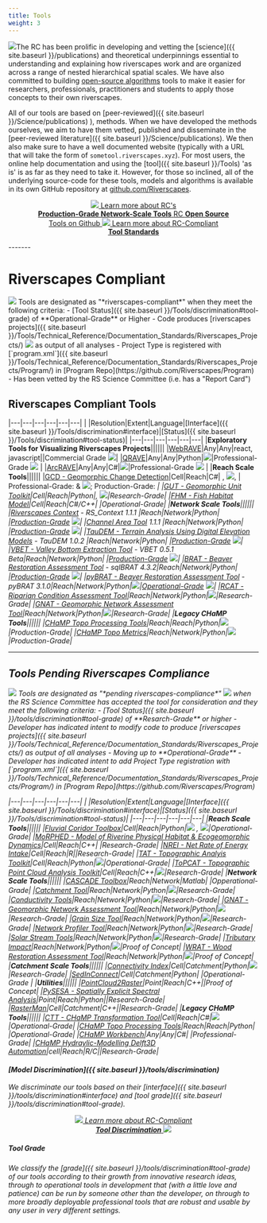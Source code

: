 ```yaml
---
title: Tools
weight: 3
---
```


<img class="float-left" src="{{ site.baseurl }}/assets/images/rc/tool.png">The RC has been prolific in developing and vetting the [science]({{ site.baseurl }}/publications) and theoretical underpinnings essential to understanding and explaining how riverscapes work and are organized across a range of nested hierarchical spatial scales. We have also committed to building [open-source algorithms](https://github.com/Riverscapes) <i class="fa fa-github" aria-hidden="true"></i> tools to make it easier for researchers, professionals, practitioners and students to apply those concepts to their own riverscapes. 

All of our tools are based on [peer-reviewed]({{ site.baseurl }}/Science/publications) ), methods. When we have developed the methods ourselves, we aim to have them vetted, published and disseminate in the [peer-reviewed literature]({{ site.baseurl }}/Science/publications). We then also make sure to have a well documented website (typically with a URL that will take the form of `sometool.riverscapes.xyz`). For most users, the online help documentation and using the [tool]({{ site.baseurl }}/Tools)  'as is' is as far as they need to take it. However, for those so inclined, all of the underlying source-code for these tools, models and algorithms is available in its own GitHub <i class="fa fa-github" aria-hidden="true"></i> repository at [github.com/Riverscapes](https://github.com/Riverscapes).

<div align="center">

<a class="hollow button" href="https://tools.riverscapes.xyz/"> <img src="{{ site.baseurl }}/assets/images/tools/grade/TRL_6_32p.png"> Learn more about RC's<br> <b>Production-Grade Network-Scale Tools</b>  </a>
<a class="hollow button" href="{{ site.baseurl }}/Tools"> <i class="fa fa-github" aria-hidden="true"></i> RC <b>Open Source</b><br> Tools on Github </a>
<a class="hollow button" href="{{ site.baseurl }}/Tools/toolStandards.html"> <img src="{{ site.baseurl }}/assets/images/rc/RiverscapesCompliant_32.png">  Learn more about RC-Compliant <br> <b>Tool Standards</b> <i class="fa fa-wrench" aria-hidden="true"></i></a>

</div>
-------

# Riverscapes Compliant
<img class="float-right" src="{{ site.baseurl }}/assets/images/rc/RiverscapesCompliant_128.png">
Tools are designated as "*riverscapes-compliant*"  when they meet the following criteria:
- [Tool Status]({{ site.baseurl }}/Tools/discrimination#tool-grade) of **Operational-Grade** or Higher
- Code produces [riverscapes projects]({{ site.baseurl }}/Tools/Technical_Reference/Documentation_Standards/Riverscapes_Projects/) <img  src="{{ site.baseurl }}/assets/images/data/RiverscapesProject_24.png"> as output of all analyses
- Project Type is registered with [`program.xml`]({{ site.baseurl }}/Tools/Technical_Reference/Documentation_Standards/Riverscapes_Projects/Program/) in [Program Repo](https://github.com/Riverscapes/Program)  
- Has been vetted by the RS Science Committee (i.e. has a "Report Card")


## Riverscapes Compliant Tools

|---|---|---|---|---|---|
| |Resolution|Extent|Language|[Interface]({{ site.baseurl }}/Tools/discrimination#interface)|[Status]({{ site.baseurl }}/Tools/discrimination#tool-status)|
|---|---|---|---|---|---|
|**Exploratory Tools for Visualizing Riverscapes Projects**||||||
|[WebRAVE](http://rave.riverscapes.xyz/)|Any|Any|react, javascript|<i class="fa fa-chrome" aria-hidden="true"></i>|Commercial Grade <img src="{{ site.baseurl }}/assets/images/tools/grade/TRL_7_32p.png">|
|[QRAVE](http://rave.riverscapes.xyz/)|Any|Any|Python|<img src="{{ site.baseurl }}/assets/images/tools/QGIS_bw_24.png">|Professional-Grade <img src="{{ site.baseurl }}/assets/images/tools/grade/TRL_4_32p.png"> |
|[ArcRAVE](http://rave.riverscapes.xyz/)|Any|Any|C#|<img src="{{ site.baseurl }}/assets/images/tools/esri_icon.png">|Professional-Grade <img src="{{ site.baseurl }}/assets/images/tools/grade/TRL_4_32p.png"> |
|**Reach Scale Tools**||||||
|[GCD - Geomorphic Change Detection](http://gcd.riverscapes.xyz/)|Cell|Reach|C#|<i class="fa fa-desktop" aria-hidden="true"></i> , <img src="{{ site.baseurl }}/assets/images/tools/esri_icon.png">, <i class="fa fa-terminal" aria-hidden="true"></i>| Professional-Grade: <i class="fa fa-desktop" aria-hidden="true"></i> & <img src="{{ site.baseurl }}/assets/images/tools/esri_icon.png">; Production-Grade: <i class="fa fa-terminal" aria-hidden="true">|
|[GUT - Geomorphic Unit Toolkit](http://gut.riverscapes.xyz/)|Cell|Reach|Python|<i class="fa fa-terminal" aria-hidden="true"></i>, <img src="{{ site.baseurl }}/assets/images/tools/ArcPyToolbox.png">|Research-Grade|
|[FHM - Fish Habitat Model](http://habitat.northarrowresearch.com/)|Cell|Reach|C#/C++|<i class="fa fa-desktop" aria-hidden="true"></i> |Operational-Grade|
|**Network Scale Tools**||||||
|[Riverscapes Context](http://tools.riverscapes.xyz/rscontext) - RS_Context 1.1.1 |Reach|Network|Python|<i class="fa fa-terminal" aria-hidden="true"></i>  |[Production-Grade](https://tools.riverscapes.xyz/tatus/ReportCard_1.0.2.html) <img src="{{ site.baseurl }}/assets/images/tools/grade/TRL_6_32p.png">|
|[Channel Area Tool](http://tools.riverscapes.xyz/channel)  1.1.1 |Reach|Network|Python|<i class="fa fa-terminal" aria-hidden="true"></i>  |[Production-Grade](https://tools.riverscapes.xyz/tatus/ReportCard_1.0.2.html) <img src="{{ site.baseurl }}/assets/images/tools/grade/TRL_6_32p.png">|
|[TauDEM - Terrain Analysis Using Digital Elevation Models](http://tools.riverscapes.xyz/taudem) - TauDEM 1.0.2 |Reach|Network|Python|<i class="fa fa-terminal" aria-hidden="true"></i>  |[Production-Grade](https://tools.riverscapes.xyz/tatus/ReportCard_1.0.2.html) <img src="{{ site.baseurl }}/assets/images/tools/grade/TRL_6_32p.png">|
|[VBET - Valley Bottom Extraction Tool](http://tools.riverscapes.xyz/vbet) - VBET 0.5.1 Beta|Reach|Network|Python|<i class="fa fa-terminal" aria-hidden="true"></i>  |[Production-Grade](https://tools.riverscapes.xyz/vbet/Status/ReportCard_0.5.1.html) <img src="{{ site.baseurl }}/assets/images/tools/grade/TRL_6_32p.png">|
|[BRAT - Beaver Restoration Assessment Tool](http://tools.riverscapes.xyz/brat) - sqlBRAT 4.3.2|Reach|Network|Python|<i class="fa fa-terminal" aria-hidden="true"></i> |[Production-Grade](https://tools.riverscapes.xyz/brat/Status/ReportCard_4.3.2.html) <img src="{{ site.baseurl }}/assets/images/tools/grade/TRL_6_32p.png">|
|[pyBRAT - Beaver Restoration Assessment Tool](http://brat.riverscapes.xyz/) - pyBRAT 3.1.0|Reach|Network|Python|<img src="{{ site.baseurl }}/assets/images/tools/ArcPyToolbox.png">|[Operational-Grade](http://brat.riverscapes.xyz/Documentation/Status/Tool_ReportCard_3-1-00) <img src="{{ site.baseurl }}/assets/images/tools/grade/TRL_4_32p.png">|
|[RCAT - Riparian Condition Assessment Tool](http://rcat.riverscapes.xyz/)|Reach|Network|Python|<img src="{{ site.baseurl }}/assets/images/tools/ArcPyToolbox.png">|Research-Grade|
|[GNAT - Geomorphic Network Assessment Tool](http://gnat.riverscapes.xyz/)|Reach|Network|Python|<img src="{{ site.baseurl }}/assets/images/tools/ArcPyToolbox.png">|Research-Grade|
|**Legacy CHaMP Tools**||||||
|[CHaMP Topo Processing Tools](http://champtools.northarrowresearch.com/)|Reach|Reach|Python|<img src="{{ site.baseurl }}/assets/images/tools/esri_icon.png">|Production-Grade|
|[CHaMP Topo Metrics](https://github.com/SouthForkResearch/CHaMP_Metrics/wiki)|Reach|Network|Python|<img src="{{ site.baseurl }}/assets/images/tools/ArcPyToolbox.png">|Production-Grade|



-----
## Tools Pending Riverscapes Compliance

<img class="float-right" src="{{ site.baseurl }}/assets/images/rc/RiverscapesCompliantPending_128.png">
Tools are designated as "*pending riverscapes-compliance*" <img  src="{{ site.baseurl }}/assets/images/rc/RiverscapesCompliantPending_28.png"> when the RS Science Committee has accepted the tool for consideration and they meet the following criteria:
- [Tool Status]({{ site.baseurl }}/tools/discrimination#tool-grade) of **Resarch-Grade** or higher
- Developer has indicated intent to modify code to produce [riverscapes projects]({{ site.baseurl }}/Tools/Technical_Reference/Documentation_Standards/Riverscapes_Projects/) as output of all analyses - Moving up to **Operational-Grade**
- Developer has indicated intent to add Project Type registration with [`program.xml`]({{ site.baseurl }}/Tools/Technical_Reference/Documentation_Standards/Riverscapes_Projects/Program/) in [Program Repo](https://github.com/Riverscapes/Program) 


|---|---|---|---|---|---|
| |Resolution|Extent|Language|[Interface]({{ site.baseurl }}/Tools/discrimination#interface)|[Status]({{ site.baseurl }}/Tools/discrimination#tool-status)|
|---|---|---|---|---|---|
|**Reach Scale Tools**||||||
|[Fluvial Coridor Toolbox](https://github.com/EVS-GIS/Fluvial-Corridor-Toolbox-ArcGIS)|Cell|Reach|Python|<img src="{{ site.baseurl }}/assets/images/tools/ArcPyToolbox.png"> , <img src="{{ site.baseurl }}/assets/images/tools/QGIS_bw_24.png">|Operational-Grade|
|[MoRPHED - Model of Riverine Physical Habitat & Ecogeomorphic Dynamics](http://morphed.joewheaton.org/)|Cell|Reach|C++|<i class="fa fa-desktop" aria-hidden="true"></i> |Research-Grade|
|[NREI - Net Rate of Energy Intake](https://github.com/Riverscapes/NREI)|Cell|Reach|R|<i class="fa fa-terminal" aria-hidden="true"></i>|Research-Grade|
|[TAT - Topographic Analyis Toolkit](https://tat.riverscapes.xyz)|Cell|Reach|Python|<img src="{{ site.baseurl }}/assets/images/tools/esri_icon.png">|Operational-Grade|
|[ToPCAT - Topographic Point Cloud Analysis Toolkit](http://tat.riverscapes.xyz/Help/Analysis/roughness-analysis-submenu/simple-topcat-roughness.html)|Cell|Reach|C++|<img src="{{ site.baseurl }}/assets/images/tools/esri_icon.png">|Research-Grade|
|**Network Scale Tools**||||||
|[CASCADE Toolbox](http://cascade.deib.polimi.it/)|Reach|Network|Matlab| <i class="fa fa-desktop" aria-hidden="true"></i> |Opperational-Grade|
|[Catchment Tool](https://riverscapes.github.io/CatchmentTool/)|Reach|Network|Python|<img src="{{ site.baseurl }}/assets/images/tools/ArcPyToolbox.png">|Research-Grade|
|[Conductivity Tools](https://riverscapes.github.io/Conductivity/)|Reach|Network|Python|<img src="{{ site.baseurl }}/assets/images/tools/ArcPyToolbox.png">|Research-Grade|
|[GNAT - Geomorphic Network Assessment Tool](http://gnat.riverscapes.xyz/)|Reach|Network|Python|<img src="{{ site.baseurl }}/assets/images/tools/ArcPyToolbox.png">|Research-Grade|
|[Grain Size Tool](https://github.com/Riverscapes/grain-size-tool)|Reach|Network|Python|<img src="{{ site.baseurl }}/assets/images/tools/ArcPyToolbox.png">|Research-Grade|
|[Network Profiler Tool](https://riverscapes.github.io/NetworkProfiler/)|Reach|Network|Python|<img src="{{ site.baseurl }}/assets/images/tools/QGIS_bw_24.png">|Research-Grade|
|[Solar Stream Tools](https://riverscapes.github.io/SolarStream/)|Reach|Network|Python|<img src="{{ site.baseurl }}/assets/images/tools/ArcPyToolbox.png">|Research-Grade|
|[Tributary Impact](http://tributaryimpact.riverscapes.xyz/)|Reach|Network|Python|<img src="{{ site.baseurl }}/assets/images/tools/ArcPyToolbox.png">|Proof of Concept|
|[WRAT - Wood Restoration Assessment Tool](https://github.com/Riverscapes/WRAT)|Reach|Network|Python|<img src="{{ site.baseurl }}/assets/images/tools/ArcPyToolbox.png">|Proof of Concept|
|**Catchment Scale Tools**||||||
|[Connectivity Index](https://github.com/HydrogeomorphologyTools/Connectivity-Index-ArcGIS-toolbox)|Cell|Catchment|Python|<img src="{{ site.baseurl }}/assets/images/tools/ArcPyToolbox.png">|Research-Grade|
|[SedInConnect](https://github.com/HydrogeomorphologyTools/SedInConnect_2.3)|Cell|Catchment|Python|<i class="fa fa-desktop" aria-hidden="true"></i> |Operational-Grade |
|**Utilities**||||||
|[PointCloud2Raster](https://github.com/NorthArrowResearch/pointcloud2raster)|Point|Reach|C++|<i class="fa fa-terminal" aria-hidden="true"></i>|Proof of Concept|
|[PySESA - Spatially Explicit Spectral Analysis](https://github.com/dbuscombe-usgs/pysesa)|Point|Reach|Python|<i class="fa fa-terminal" aria-hidden="true"></i>|Research-Grade|
|[RasterMan](https://github.com/NorthArrowResearch/rasterman)|Cell|Catchment|C++|<i class="fa fa-terminal" aria-hidden="true"></i>|Research-Grade|
|**Legacy CHaMP Tools**||||||
|[CTT - CHaMP Transformation Tool](http://ctt.riverscapes.xyz/index.html)|Cell|Reach|C#|<img src="{{ site.baseurl }}/assets/images/tools/esri_icon.png">|Operational-Grade|
|[CHaMP Topo Processing Tools](http://champtools.northarrowresearch.com/)|Reach|Reach|Python|<i class="fa fa-desktop" aria-hidden="true"></i> |Operational-Grade|
|[CHaMP Workbench](http://workbench.northarrowresearch.com/)|Any|Any|C#|<i class="fa fa-desktop" aria-hidden="true"></i> |Professional-Grade|
|[CHaMP Hydraylic-Modelling Delft3D Automation](https://github.com/SouthForkResearch/Hydraulic-Modeling/wiki)|cell|Reach|R/C|<i class="fa fa-terminal" aria-hidden="true"></i>|Research-Grade|




####  [Model Discrimination]({{ site.baseurl }}/tools/discrimination)
We discriminate our tools based on their [interface]({{ site.baseurl }}/tools/discrimination#interface) and [tool grade]({{ site.baseurl }}/tools/discrimination#tool-grade).

<div align="center">

<a class="hollow button" href="{{ site.baseurl }}/discrimination#tool-grade"> <img src="{{ site.baseurl }}/assets/images/tools/grade/TRL_1_32p.png">  Learn more about RC-Compliant <br> <b>Tool Discrimination</b>  <img src="{{ site.baseurl }}/assets/images/tools/grade/TRL_7_32p.png"> </a>

</div>


##### Tool Grade
We classify the  [grade]({{ site.baseurl }}/tools/discrimination#tool-grade) of our tools according to their growth from innovative research ideas, through to operational tools in development that (with a little love and patience) can be run by someone other than the developer, on through to more broadly deployable professional tools that are robust and usable by any user in very different settings.


